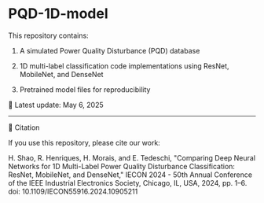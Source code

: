 # PQD-1D-model
This repository contains:

1. A simulated Power Quality Disturbance (PQD) database

2. 1D multi-label classification code implementations using ResNet, MobileNet, and DenseNet

3. Pretrained model files for reproducibility

📌 Latest update: May 6, 2025
_________________________________________________________________________________________________________________________
📖 Citation

If you use this repository, please cite our work:

H. Shao, R. Henriques, H. Morais, and E. Tedeschi,
"Comparing Deep Neural Networks for 1D Multi-Label Power Quality Disturbance Classification: ResNet, MobileNet, and DenseNet,"
IECON 2024 - 50th Annual Conference of the IEEE Industrial Electronics Society, Chicago, IL, USA, 2024, pp. 1–6.
doi: 10.1109/IECON55916.2024.10905211
